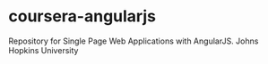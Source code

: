 # coursera-angularjs
Repository for Single Page Web Applications with AngularJS. Johns Hopkins University
